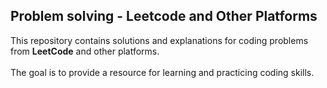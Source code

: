 ## Problem solving - Leetcode and Other Platforms

This repository contains solutions and explanations for coding problems from **LeetCode** and other platforms. <br><br>
The goal is to provide a resource for learning and practicing coding skills. 
 
